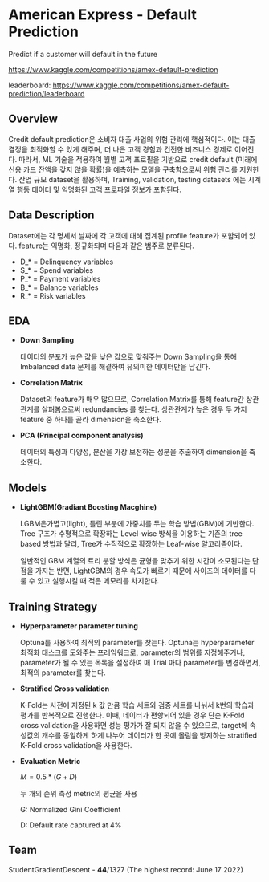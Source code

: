 # American Express - Default Prediction
Predict if a customer will default in the future

https://www.kaggle.com/competitions/amex-default-prediction

leaderboard: https://www.kaggle.com/competitions/amex-default-prediction/leaderboard

## Overview
Credit default prediction은 소비자 대출 사업의 위험 관리에 핵심적이다. 이는 대출 결정을 최적화할 수 있게 해주며, 더 나은 고객 경험과 건전한 비즈니스 경제로 이어진다. 따라서, ML 기술을 적용하여 월별 고객 프로필을 기반으로 credit default (미래에 신용 카드 잔액을 갚지 않을 확률)을 예측하는 모델을 구축함으로써 위험 관리를 지원한다. 산업 규모 dataset을 활용하며, Training, validation, testing datasets 에는 시계열 행동 데이터 및 익명화된 고객 프로파일 정보가 포함된다.


## Data Description
Dataset에는 각 명세서 날짜에 각 고객에 대해 집계된 profile feature가 포함되어 있다. feature는 익명화, 정규화되며 다음과 같은 범주로 분류된다.

- D_* = Delinquency variables
- S_* = Spend variables
- P_* = Payment variables
- B_* = Balance variables
- R_* = Risk variables


## EDA

- **Down Sampling**
    
    데이터의 분포가 높은 값을 낮은 값으로 맞춰주는 Down Sampling을 통해 Imbalanced data 문제를 해결하여 유의미한 데이터만을 남긴다.
    
- **Correlation Matrix**
    
    Dataset의 feature가 매우 많으므로, Correlation Matrix를 통해 feature간 상관관계를 살펴봄으로써 redundancies 를 찾는다. 상관관계가 높은 경우 두 가지 feature 중 하나를 골라 dimension을 축소한다.
    
- **PCA (Principal component analysis)**
    
    데이터의 특성과 다양성, 분산을 가장 보전하는 성분을 추출하여 dimension을 축소한다.


## Models

- **LightGBM(Gradiant Boosting Macghine)**
    
    LGBM은가볍고(light), 틀린 부분에 가중치를 두는 학습 방법(GBM)에 기반한다. Tree 구조가 수평적으로 확장하는 Level-wise 방식을 이용하는 기존의 tree based 방법과 달리, Tree가 수직적으로 확장하는 Leaf-wise 알고리즘이다.
    
    일반적인 GBM 계열의 트리 분할 방식은 균형을 맞추기 위한 시간이 소모된다는 단점을 가지는 반면, LightGBM의 경우 속도가 빠르기 때문에 사이즈의 데이터를 다룰 수 있고 실행시킬 때 적은 메모리를 차지한다.


## Training Strategy

- **Hyperparameter parameter tuning**

  Optuna를 사용하여 최적의 parameter를 찾는다. Optuna는 hyperparameter 최적화 태스크를 도와주는 프레임워크로, parameter의 범위를 지정해주거나, parameter가 될 수 있는 목록을 설정하여 매 Trial 마다 parameter를 변경하면서, 최적의 parameter를 찾는다.

- ****Stratified Cross validation****

  K-Fold는 사전에 지정된 k 값 만큼 학습 세트와 검증 세트를 나눠서 k번의 학습과 평가를 반복적으로 진행한다. 이때, 데이터가 편항되어 있을 경우 단순 K-Fold cross validation을 사용하면 성능 평가가 잘 되지 않을 수 있으므로, target에 속성값의 개수를 동일하게 하게 나누어 데이터가 한 곳에 몰림을 방지하는 stratified K-Fold cross validation을 사용한다.

- **Evaluation Metric**
    
    $M = 0.5 * (G + D)$
    
    두 개의 순위 측정 metric의 평균을 사용
    
    G: Normalized Gini Coefficient
    
    D: Default rate captured at 4% 

## Team
StudentGradientDescent - **44**/1327 (The highest record: June 17 2022)
